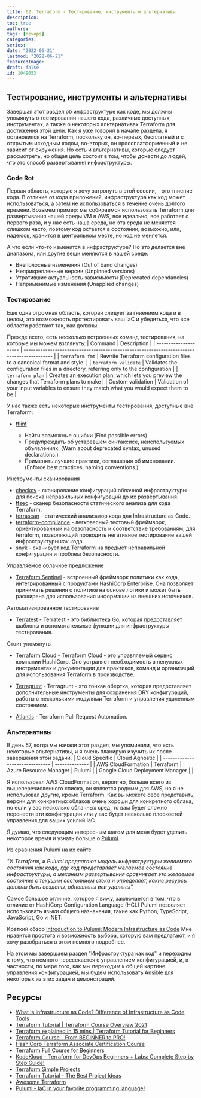 ```yaml
---
title: 62. Terraform - Тестирование, инструменты и альтернативы
description: 
toc: true
authors:
tags: [devops]
categories:
series: 
date: "2022-06-21"
lastmod: "2022-06-21"
featuredImage:
draft: false
id: 1049053
---
```

## Тестирование, инструменты и альтернативы

Завершая этот раздел об инфраструктуре как коде, мы должны упомянуть о тестировании нашего кода, различных доступных инструментах, а также о некоторых альтернативах Terraform для достижения этой цели. Как я уже говорил в начале раздела, я остановился на Terraform, поскольку он, во-первых, бесплатный и с открытым исходным кодом, во-вторых, он кроссплатформенный и не зависит от окружения. Но есть и альтернативы, которые следует рассмотреть, но общая цель состоит в том, чтобы донести до людей, что это способ развертывания инфраструктуры. 

### Code Rot 

Первая область, которую я хочу затронуть в этой сессии, - это гниение кода. В отличие от кода приложений, инфраструктура как код может использоваться, а затем не использоваться в течение очень долгого времени. Возьмем пример: мы собираемся использовать Terraform для развертывания нашей среды VM в AWS, все идеально, все работает с первого раза, и у нас есть наша среда, но эта среда не меняется слишком часто, поэтому код остается в состоянии, возможно, или, надеюсь, хранится в центральном месте, но код не меняется. 

А что если что-то изменится в инфраструктуре? Но это делается вне диапазона, или другие вещи меняются в нашей среде. 

- Внеполосные изменения (Out of band changes)
- Неприкрепленные версии (Unpinned versions)
- Утратившие актуальность зависимости (Deprecated dependancies)
- Неприменимые изменения (Unapplied changes)

### Тестирование 

Еще одна огромная область, которая следует за гниением кода и в целом, это возможность протестировать ваш IaC и убедиться, что все области работают так, как должны. 

Прежде всего, есть несколько встроенных команд тестирования, на которые мы можем взглянуть:
| Command               | Description                                                                                | 
| --------------------- | ------------------------------------------------------------------------------------------ |
| `terraform fmt`       | Rewrite Terraform configuration files to a canonical format and style.                     | 
| `terraform validate`  | Validates the configuration files in a directory, referring only to the configuration      | 
| `terraform plan`      | Creates an execution plan, which lets you preview the changes that Terraform plans to make | 
| Custom validation     | Validation of your input variables to ensure they match what you would expect them to be   |

У нас также есть некоторые инструменты тестирования, доступные вне Terraform: 

- [tflint](https://github.com/terraform-linters/tflint)

    - Найти возможные ошибки (Find possible errors)
    - Предупреждать об устаревшем синтаксисе, неиспользуемых объявлениях. (Warn about deprecated syntax, unused declarations.)
    - Применять лучшие практики, соглашения об именовании. (Enforce best practices, naming conventions.)

Инструменты сканирования 

- [checkov](https://www.checkov.io/) - сканирование конфигураций облачной инфраструктуры для поиска неправильных конфигураций до их развертывания.
- [tfsec](https://aquasecurity.github.io/tfsec/v1.4.2/) - сканер безопасности статического анализа для кода Terraform.
- [terrascan](https://github.com/accurics/terrascan) - статический анализатор кода для Infrastructure as Code.
- [terraform-compliance](https://terraform-compliance.com/) - легковесный тестовый фреймворк, ориентированный на безопасность и соответствие требованиям, для terraform, позволяющий проводить негативное тестирование вашей инфраструктуры как кода.
- [snyk](https://docs.snyk.io/products/snyk-infrastructure-as-code/scan-terraform-files/scan-and-fix-security-issues-in-terraform-files) - сканирует код Terraform на предмет неправильной конфигурации и проблем безопасности. 

Управляемое облачное предложение 

- [Terraform Sentinel](https://www.terraform.io/cloud-docs/sentinel) - встроенный фреймворк политики как кода, интегрированный с продуктами HashiCorp Enterprise. Она позволяет принимать решения о политике на основе логики и может быть расширена для использования информации из внешних источников.

Автоматизированное тестирование

- [Terratest](https://terratest.gruntwork.io/) - Terratest - это библиотека Go, которая предоставляет шаблоны и вспомогательные функции для инфраструктуры тестирования.

Стоит упомянуть 

- [Terraform Cloud](https://cloud.hashicorp.com/products/terraform) - Terraform Cloud - это управляемый сервис компании HashiCorp. Оно устраняет необходимость в ненужных инструментах и документации для практиков, команд и организаций для использования Terraform в производстве.

- [Terragrunt](https://terragrunt.gruntwork.io/) - Terragrunt - это тонкая обертка, которая предоставляет дополнительные инструменты для сохранения DRY конфигураций, работы с несколькими модулями Terraform и управления удаленным состоянием. 

- [Atlantis](https://www.runatlantis.io/) - Terraform Pull Request Automation. 

### Альтернативы 

В день 57, когда мы начали этот раздел, мы упоминали, что есть некоторые альтернативы, и я очень планирую изучить их после завершения этой задачи.
| Cloud Specific                  | Cloud Agnostic | 
| ------------------------------- | -------------- |
| AWS CloudFormation              | Terraform      | 
| Azure Resource Manager          | Pulumi         | 
| Google Cloud Deployment Manager |                | 

Я использовал AWS CloudFormation, вероятно, больше всего из вышеперечисленного списка, он является родным для AWS, но я не использовал другие, кроме Terraform. Как вы можете себе представить, версии для конкретных облаков очень хороши для конкретного облака, но если у вас несколько облачных сред, то вам будет сложно перенести эти конфигурации или у вас будет несколько плоскостей управления для ваших усилий IaC. 

Я думаю, что следующим интересным шагом для меня будет уделить некоторое время и узнать больше о [Pulumi](https://www.pulumi.com/). 
 
Из сравнения Pulumi на их сайте 

*"И Terraform, и Pulumi предлагают модель инфраструктуры желаемого состояния как кода, где код представляет желаемое состояние инфраструктуры, а механизм развертывания сравнивает это желаемое состояние с текущим состоянием стека и определяет, какие ресурсы должны быть созданы, обновлены или удалены".*

Самое большое отличие, которое я вижу, заключается в том, что в отличие от HashiCorp Configuration Language (HCL) Pulumi позволяет использовать языки общего назначения, такие как Python, TypeScript, JavaScript, Go и .NET. 

Краткий обзор [Introduction to Pulumi: Modern Infrastructure as Code](https://www.youtube.com/watch?v=QfJTJs24-JM) Мне нравится простота и возможность выбора, которую вам предлагают, и я хочу разобраться в этом немного подробнее. 

На этом мы завершаем раздел "Инфраструктура как код" и переходим к тому, что немного пересекается с управлением конфигурацией, и, в частности, по мере того, как мы переходим к общей картине управления конфигурацией, мы будем использовать Ansible для некоторых из этих задач и демонстраций. 

## Ресурсы 

- [What is Infrastructure as Code? Difference of Infrastructure as Code Tools ](https://www.youtube.com/watch?v=POPP2WTJ8es)
- [Terraform Tutorial | Terraform Course Overview 2021](https://www.youtube.com/watch?v=m3cKkYXl-8o)
- [Terraform explained in 15 mins | Terraform Tutorial for Beginners ](https://www.youtube.com/watch?v=l5k1ai_GBDE)
- [Terraform Course - From BEGINNER to PRO!](https://www.youtube.com/watch?v=7xngnjfIlK4&list=WL&index=141&t=16s)
- [HashiCorp Terraform Associate Certification Course](https://www.youtube.com/watch?v=V4waklkBC38&list=WL&index=55&t=111s)
- [Terraform Full Course for Beginners](https://www.youtube.com/watch?v=EJ3N-hhiWv0&list=WL&index=39&t=27s)
- [KodeKloud -  Terraform for DevOps Beginners + Labs: Complete Step by Step Guide!](https://www.youtube.com/watch?v=YcJ9IeukJL8&list=WL&index=16&t=11s)
- [Terraform Simple Projects](https://terraform.joshuajebaraj.com/)
- [Terraform Tutorial - The Best Project Ideas](https://www.youtube.com/watch?v=oA-pPa0vfks)
- [Awesome Terraform](https://github.com/shuaibiyy/awesome-terraform)
- [Pulumi - IaC in your favorite programming language!](https://www.youtube.com/watch?v=vIjeiDcsR3Q&t=51s)
